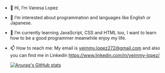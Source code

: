 - 👋 Hi, I’m Vanesa Lopez
- 👀 I’m interested about programmation and languages like English or Japanese.
- 🌱 I’m currently learning JavaScript, CSS and HTML too, I want to learn how to be a good programmer meanwhile enjoy my life.
- 📫 How to reach me: My email is yeimmy.lopez272@gmail.com and also you can find me in Linkedin https://www.linkedin.com/in/yeimmy-lopez/


   [![Anurag's GitHub stats](https://github-readme-stats.vercel.app/api?username=VanesaLo&count_private=true&theme=material-palenight)](https://github.com/anuraghazra/github-readme-stats)
